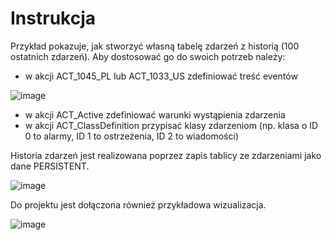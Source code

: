 # Instrukcja

Przykład  pokazuje,  jak  stworzyć  własną  tabelę  zdarzeń  z  historią  (100  ostatnich  zdarzeń).  Aby dostosować go do swoich potrzeb należy:
- w akcji ACT_1045_PL lub ACT_1033_US zdefiniować treść eventów

![image](https://github.com/BA-PL/PLC-HMI/assets/155453679/4fa210f2-456e-4a3c-a0bd-63a1b8238a0a)

- w akcji ACT_Active zdefiniować warunki wystąpienia zdarzenia 
- w akcji ACT_ClassDefinition przypisać klasy zdarzeniom (np. klasa o ID 0 to alarmy, ID 1 to ostrzeżenia, ID 2 to wiadomości)
  
Historia zdarzeń jest realizowana poprzez zapis tablicy ze zdarzeniami jako dane PERSISTENT.

![image](https://github.com/BA-PL/PLC-HMI/assets/155453679/b0a13aee-fe6a-4066-8b74-7107a6b63aca)

Do projektu jest dołączona również przykładowa wizualizacja.

![image](https://github.com/BA-PL/PLC-HMI/assets/155453679/96f1da85-f11b-4104-9b38-83e1f5aeb2ea)
